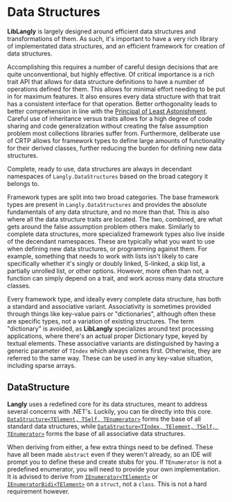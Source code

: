 ﻿# Data Structures

**LibLangly** is largely designed around efficient data structures and transformations of them. As such, it's important to have a very rich library of implementated data structures, and an efficient framework for creation of data structures.

Accomplishing this requires a number of careful design decisions that are quite unconventional, but highly effective. Of critical importance is a rich trait API that allows for data structure definitions to have a number of operations defined for them. This allows for minimal effort needing to be put in for maximum features. It also ensures every data structure with that trait has a consistent interface for that operation. Better orthogonality leads to better comprehension in line with the [Principal of Least Astonishment](https://en.wikipedia.org/wiki/Principle_of_least_astonishment). Careful use of inheritance versus traits allows for a high degree of code sharing and code generalization without creating the false assumption problem most collections libraries suffer from. Furthermore, deliberate use of CRTP allows for framework types to define large amounts of functionality for their derived classes, further reducing the burden for defining new data structures.

Complete, ready to use, data structures are always in decendant namespaces of `Langly.DataStructures` based on the broad category it belongs to.

Framework types are split into two broad categories. The base framework types are present in `Langly.DataStructures` and provides the absolute fundamentals of any data structure, and no more than that. This is also where all the data structure traits are located. The two, combined, are what gets around the false assumption problem others make. Similarly to complete data structures, more specialized framework types also live inside of the decendant namespaces. These are typically what you want to use when defining new data structures, or programming against them. For example, something that needs to work with lists isn't likely to care specifically whether it's singly or doubly linked, S-linked, a skip list, a partially unrolled list, or other options. However, more often than not, a function can simply depend on a trait, and work across many data structure classes.

Every framework type, and ideally every complete data structure, has both a standard and associative variant. Associativity is sometimes provided through things like key-value pairs or "dictionaries", although often these are specific types, not a variation of existing structures. The term "dictionary" is avoided, as **LibLangly** specializes around text processing applications, where there's an actual proper Dictionary type, keyed by textual elements. These associative variants are distinguished by having a generic parameter of `TIndex` which always comes first. Otherwise, they are referred to the same way. These can be used in any key-value situation, including sparse arrays.

## DataStructure

**Langly** uses a redefined core for its data structures, meant to address several concerns with .NET's. Luckily, you can tie directly into this core. [`DataStructure<TElement, TSelf, TEnumerator>`](https://entomy.github.io/LibLangly/api/Langly.DataStructures.DataStructure-3.html) forms the base of all standard data structures, while [`DataStructure<TIndex, TElement, TSelf, TEnumerator>`](https://entomy.github.io/LibLangly/api/Langly.DataStructures.DataStructure-4.html) forms the base of all associative data structures.

When deriving from either, a few extra things need to be defined. These have all been made `abstract` even if they weren't already, so an IDE will prompt you to define these and create stubs for you. If `TEnumerator` is not a predefined enumerator, you will need to provide your own implementation. It is advised to derive from [`IEnumerator<TElement>`](https://entomy.github.io/LibLangly/api/Langly.IEnumerator-1.html) or [`IEnumeratorBidi<TElement>`](https://entomy.github.io/LibLangly/api/Langly.IEnumeratorBidi-1.html) on a `struct`, not a `class`. This is not a hard requirement however.
